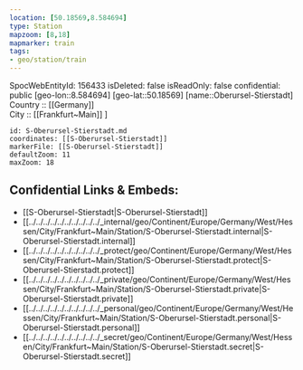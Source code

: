 ```yaml
---
location: [50.18569,8.584694] 
type: Station 
mapzoom: [8,18] 
mapmarker: train 
tags:
- geo/station/train
---
```

SpocWebEntityId: 156433
isDeleted: false
isReadOnly: false
confidential: public
[geo-lon::8.584694] 
[geo-lat::50.18569] 
[name::Oberursel-Stierstadt] 
Country :: [[Germany]]  
City :: [[Frankfurt~Main]] ] 


```leaflet
id: S-Oberursel-Stierstadt.md
coordinates: [[S-Oberursel-Stierstadt]] 
markerFile: [[S-Oberursel-Stierstadt]] 
defaultZoom: 11 
maxZoom: 18
```


## Confidential Links & Embeds: 
- [[S-Oberursel-Stierstadt|S-Oberursel-Stierstadt]] 
- [[../../../../../../../../../../_internal/geo/Continent/Europe/Germany/West/Hessen/City/Frankfurt~Main/Station/S-Oberursel-Stierstadt.internal|S-Oberursel-Stierstadt.internal]] 
- [[../../../../../../../../../../_protect/geo/Continent/Europe/Germany/West/Hessen/City/Frankfurt~Main/Station/S-Oberursel-Stierstadt.protect|S-Oberursel-Stierstadt.protect]] 
- [[../../../../../../../../../../_private/geo/Continent/Europe/Germany/West/Hessen/City/Frankfurt~Main/Station/S-Oberursel-Stierstadt.private|S-Oberursel-Stierstadt.private]] 
- [[../../../../../../../../../../_personal/geo/Continent/Europe/Germany/West/Hessen/City/Frankfurt~Main/Station/S-Oberursel-Stierstadt.personal|S-Oberursel-Stierstadt.personal]] 
- [[../../../../../../../../../../_secret/geo/Continent/Europe/Germany/West/Hessen/City/Frankfurt~Main/Station/S-Oberursel-Stierstadt.secret|S-Oberursel-Stierstadt.secret]] 
